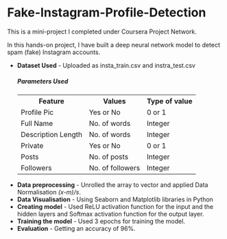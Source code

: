 # Fake-Instagram-Profile-Detection

This is a mini-project I completed under Coursera Project Network. 

In this hands-on project, I have built a deep neural network model to detect spam (fake) Instagram accounts.

<ul>
  <li><b>Dataset Used</b> - Uploaded as insta_train.csv and instra_test.csv <br>
    <h5>Parameters Used</h5>
    <table>
      <tr><th>Feature</th><th>Values</th><th>Type of value</th></tr>
      <tr><td>Profile Pic</td><td>Yes or No</td><td>0 or 1</td></tr>
      <tr><td>Full Name</td><td>No. of words</td><td>Integer</td></tr>
      <tr><td>Description Length</td><td>No. of words</td><td>Integer</td></tr>
      <tr><td>Private</td><td>Yes or No</td><td>0 or 1</td></tr>
      <tr><td>Posts</td><td>No. of posts</td><td>Integer</td></tr>
      <tr><td>Followers</td><td>No. of followers</td><td>Integer</td></tr>
    </table>
      
  </li>
  <li><b> Data preprocessing</b> - Unrolled the array to vector and applied Data Normalisation <i>(x-m)/s</i>.</li>
  <li><b>Data Visualisation</b> - Using Seaborn and Matplotlib libraries in Python
  <li><b>Creating model</b> - Used ReLU activation function for the input and the hidden layers and Softmax activation function for the output layer.</li>
  <li><b>Training the model</b> - Used 3 epochs for training the model.</li>
  <li><b>Evaluation</b> - Getting an accuracy of 96%.</li>

